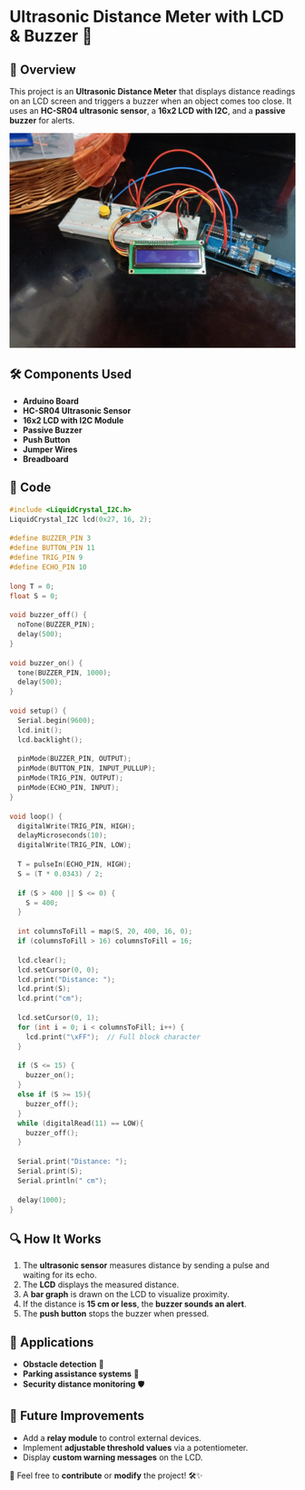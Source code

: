 # Ultrasonic Distance Meter with LCD & Buzzer 🚀

## 📌 Overview
This project is an **Ultrasonic Distance Meter** that displays distance readings on an LCD screen and triggers a buzzer when an object comes too close. It uses an **HC-SR04 ultrasonic sensor**, a **16x2 LCD with I2C**, and a **passive buzzer** for alerts.

![Project Image](WhatsApp%20Image%202025-03-21%20at%2020.06.47_77750526.jpg)

## 🛠️ Components Used
- **Arduino Board**
- **HC-SR04 Ultrasonic Sensor**
- **16x2 LCD with I2C Module**
- **Passive Buzzer**
- **Push Button**
- **Jumper Wires**
- **Breadboard**

## 📜 Code
```cpp
#include <LiquidCrystal_I2C.h>
LiquidCrystal_I2C lcd(0x27, 16, 2);

#define BUZZER_PIN 3
#define BUTTON_PIN 11
#define TRIG_PIN 9
#define ECHO_PIN 10

long T = 0;
float S = 0;

void buzzer_off() {
  noTone(BUZZER_PIN);
  delay(500);
}

void buzzer_on() {
  tone(BUZZER_PIN, 1000);  
  delay(500);        
}

void setup() {
  Serial.begin(9600);
  lcd.init();
  lcd.backlight();

  pinMode(BUZZER_PIN, OUTPUT);
  pinMode(BUTTON_PIN, INPUT_PULLUP);
  pinMode(TRIG_PIN, OUTPUT);
  pinMode(ECHO_PIN, INPUT);
}

void loop() {
  digitalWrite(TRIG_PIN, HIGH);
  delayMicroseconds(10);
  digitalWrite(TRIG_PIN, LOW);

  T = pulseIn(ECHO_PIN, HIGH);
  S = (T * 0.0343) / 2;

  if (S > 400 || S <= 0) {
    S = 400;
  }

  int columnsToFill = map(S, 20, 400, 16, 0);
  if (columnsToFill > 16) columnsToFill = 16;

  lcd.clear();
  lcd.setCursor(0, 0);
  lcd.print("Distance: ");
  lcd.print(S);
  lcd.print("cm");

  lcd.setCursor(0, 1);
  for (int i = 0; i < columnsToFill; i++) {
    lcd.print("\xFF");  // Full block character
  }

  if (S <= 15) {
    buzzer_on();             
  } 
  else if (S >= 15){
    buzzer_off();
  }
  while (digitalRead(11) == LOW){
    buzzer_off();
  }

  Serial.print("Distance: ");
  Serial.print(S);
  Serial.println(" cm");

  delay(1000);
}
```

## 🔍 How It Works
1. The **ultrasonic sensor** measures distance by sending a pulse and waiting for its echo.
2. The **LCD** displays the measured distance.
3. A **bar graph** is drawn on the LCD to visualize proximity.
4. If the distance is **15 cm or less**, the **buzzer sounds an alert**.
5. The **push button** stops the buzzer when pressed.

## 🎯 Applications
- **Obstacle detection** 🚧
- **Parking assistance systems** 🚗
- **Security distance monitoring** 🛡️

## 📌 Future Improvements
- Add a **relay module** to control external devices.
- Implement **adjustable threshold values** via a potentiometer.
- Display **custom warning messages** on the LCD.

📢 Feel free to **contribute** or **modify** the project! 🛠️✨

